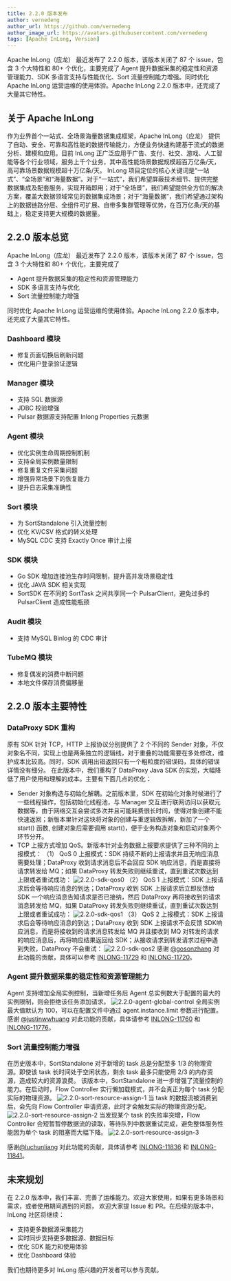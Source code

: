 ```yaml
---
title: 2.2.0 版本发布
author: vernedeng
author_url: https://github.com/vernedeng
author_image_url: https://avatars.githubusercontent.com/vernedeng
tags: [Apache InLong, Version]
---
```


Apache InLong（应龙） 最近发布了 2.2.0 版本，该版本关闭了 87 个 issue，包含 3 个大特性和 80+ 个优化，主要完成了 Agent 提升数据采集的稳定性和资源管理能力、SDK 多语言支持与性能优化、Sort 流量控制能力增强。同时优化 Apache InLong 运营运维的使用体验。Apache InLong 2.2.0 版本中，还完成了大量其它特性。
<!--truncate-->

## 关于 Apache InLong

作为业界首个一站式、全场景海量数据集成框架，Apache InLong（应龙） 提供了自动、安全、可靠和高性能的数据传输能力，方便业务快速构建基于流式的数据分析、建模和应用。目前 InLong 正广泛应用于广告、支付、社交、游戏、人工智能等各个行业领域，服务上千个业务，其中高性能场景数据规模超百万亿条/天，高可靠场景数据规模超十万亿条/天。
InLong 项目定位的核心关键词是“一站式”、“全场景”和“海量数据”。对于“一站式”，我们希望屏蔽技术细节、提供完整数据集成及配套服务，实现开箱即用；对于“全场景”，我们希望提供全方位的解决方案，覆盖大数据领域常见的数据集成场景；对于“海量数据”，我们希望通过架构上的数据链路分层、全组件可扩展、自带多集群管理等优势，在百万亿条/天的基础上，稳定支持更大规模的数据量。
## 2.2.0 版本总览

Apache InLong（应龙） 最近发布了 2.2.0 版本，该版本关闭了 87 个 issue，包含 3 个大特性和 80+ 个优化，主要完成了

- Agent 提升数据采集的稳定性和资源管理能力
- SDK 多语言支持与优化
- Sort 流量控制能力增强

同时优化 Apache InLong 运营运维的使用体验。Apache InLong 2.2.0 版本中，还完成了大量其它特性。

### Dashboard 模块

- 修复页面切换后刷新问题
- 优化用户登录验证逻辑

### Manager 模块

- 支持 SQL 数据源
- JDBC 校验增强
- Pulsar 数据源支持配置 Inlong Properties 元数据

### Agent 模块

- 优化实例生命周期控制机制
- 支持全局实例数量限制
- 修复重复文件采集问题
- 增强异常场景下的恢复能力
- 提升日志采集准确性

### Sort 模块

- 为 SortStandalone 引入流量控制
- 优化 KV/CSV 格式的转义处理
- MySQL CDC 支持 Exactly Once 审计上报

### SDK 模块

- Go SDK 增加连接池生存时间限制，提升高并发场景稳定性
- 优化 JAVA SDK 相关实现
- SortSDK 在不同的 SortTask 之间共享同一个 PulsarClient，避免过多的 PulsarClient 造成性能瓶颈

### Audit 模块

- 支持 MySQL Binlog 的 CDC 审计

### TubeMQ 模块

- 修复偶发的消费中断问题
- 本地文件保存消费偏移量

## 2.2.0 版本主要特性

### DataProxy SDK 重构
原有 SDK 针对 TCP，HTTP 上报协议分别提供了 2 个不同的 Sender 对象，不仅对象名不同，实现上也是两条独立的逻辑线，对于重叠的功能需要在多处修改，维护成本比较高。同时，SDK 调用出错返回只有一个粗粒度的错误码，具体的错误详情没有细分。
在此版本中，我们重构了 DataProxy Java SDK 的实现，大幅降低了用户使用和理解的成本。主要有下面几点的优化：
- Sender 对象构造与初始化解耦。之前版本里，SDK 在初始化对象时候进行了一些线程操作，包括初始化线程池，与 Manager 交互进行联网访问以获取元数据等，由于网络交互会尝试多次并且可能耗费很长时间，使得对象创建不能快速返回；新版本里针对这块将对象的创建与重逻辑做拆解，新加了一个 start() 函数, 创建对象后需要调用 start()，便于业务构造对象和启动对象两个环节分开。
- TCP 上报方式增加 QoS。新版本针对业务数据上报要求提供了三种不同的上报模式：
  （1） QoS 0 上报模式：SDK 持续不断的上报请求并且无响应消息需要处理；DataProxy 收到请求消息后不会回应 SDK 响应消息，而是直接将请求转发给 MQ；如果 DataProxy 转发失败则继续重试，直到重试次数达到上限或者重试成功：
  ![2.2.0-sdk-qos0](img/2.2.0/2.2.0-sdk-qos0.png)
  （2）  QoS 1 上报模式：SDK 上报请求后会等待响应消息的到达；DataProxy 收到 SDK 上报请求后立即反馈给 SDK 一个响应消息告知请求是否已接纳，然后 DataProxy 再将接收到的请求消息转发给 MQ，如果 DataProxy 转发失败则继续重试，直到重试次数达到上限或者重试成功：
  ![2.2.0-sdk-qos1](img/2.2.0/2.2.0-sdk-qos1.png)
  （3） QoS 2 上报模式：SDK 上报请求后会等待响应消息的到达；DataProxy 收到 SDK 上报请求不会反馈 SDK响应消息，而是将接收到的请求消息转发给 MQ 并且接收到 MQ 对转发的请求的响应消息后，再将响应结果返回给 SDK；从接收请求到转发请求过程中遇到失败，DataProxy 不会重试：
  ![2.2.0-sdk-qos2](img/2.2.0/2.2.0-sdk-qos2.png)
  感谢 [@gosonzhang](https://github.com/gosonzhang) 对此功能的贡献，具体可以参考 [INLONG-11729](https://github.com/apache/inlong/pull/11730) 和 [INLONG-11720](https://github.com/apache/inlong/pull/11721)。

### Agent 提升数据采集的稳定性和资源管理能力
Agent 支持增加全局实例控制，当新增任务后 Agent 总实例数大于配置的最大的实例限制，则会拒绝该任务添加请求。
![2.2.0-agent-global-control](img/2.2.0/2.2.0-agent-global-control.png)
全局实例最大值默认为 100，可以在配置文件中通过 agent.instance.limit 参数进行配置。
感谢 [@justinwwhuang](https://github.com/justinwwhuang) 对此功能的贡献，具体请参考 [INLONG-11760](https://github.com/apache/inlong/issues/11760) 和 [INLONG-11776](https://github.com/apache/inlong/issues/11776)。

### Sort 流量控制能力增强
在历史版本中，SortStandalone 对于新增的 task 总是分配至多 1/3 的物理资源。即使该 task 长时间处于空闲状态，剩余 task 最多只能使用 2/3 的内存资源，造成较大的资源浪费。
该版本中，SortStandalone 进一步增强了流量控制的能力。在启动时，Flow Controller 实行懒加载模式，并不会真正为每个 task 分配实际的物理资源。
![2.2.0-sort-resource-assign-1](img/2.2.0/2.2.0-sort-resource-assign-1.png)
当 task 的数据流被消费到后，会先向 Flow Controller 申请资源，此时才会触发实际的物理资源分配。
![2.2.0-sort-resource-assign-2](img/2.2.0/2.2.0-sort-resource-assign-2.png)
当发现某个 task 的失败率突增，Flow Controller 会短暂暂停数据流的读取，等待队列中数据重试完成，避免整体服务性能因为单个 task 的阻塞而大幅下降。
![2.2.0-sort-resource-assign-3](img/2.2.0/2.2.0-sort-resource-assign-3.png)

感谢[@luchunliang](https://github.com/luchunliang) 对此功能的贡献，具体请参考 [INLONG-11836](https://github.com/apache/inlong/issues/11836) 和 [INLONG-11841](https://github.com/apache/inlong/issues/11841)。

## 未来规划

在 2.2.0 版本中，我们丰富、完善了运维能力。欢迎大家使用，如果有更多场景和需求，或者使用期间遇到的问题， 欢迎大家提 Issue 和 PR。在后续的版本中，InLong 社区将继续：

- 支持更多数据源采集能力
- 实时同步支持更多数据源、数据目标
- 优化 SDK 能力和使用体验
- 优化 Dashboard 体验

我们也期待更多对 InLong 感兴趣的开发者可以参与贡献。